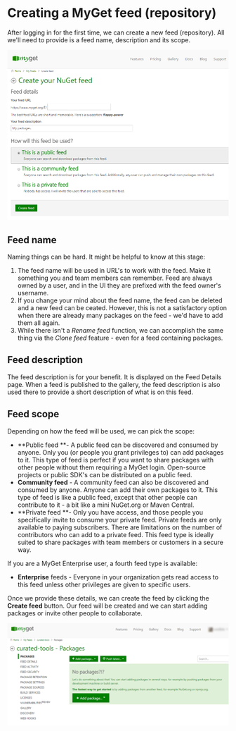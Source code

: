 # Creating a MyGet feed \(repository\)

After logging in for the first time, we can create a new feed \(repository\). All we'll need to provide is a feed name, description and its scope.

![Create a MyGet feed](assets/create-myget-feed.png)

## Feed name

Naming things can be hard. It might be helpful to know at this stage:

1. The feed name will be used in URL's to work with the feed. Make it something you and team members can remember. Feed are always owned by a user, and in the UI they are prefixed with the feed owner's username.
2. If you change your mind about the feed name, the feed can be deleted and a new feed can be ceated. However, this is not a satisfactory option when there are already many packages on the feed - we'd have to add them all again.
3. While there isn't a _Rename feed_ function, we can accomplish the same thing via the _Clone feed_ feature - even for a feed containing packages.

## Feed description

The feed description is for your benefit. It is displayed on the Feed Details page. When a feed is published to the gallery, the feed description is also used there to provide a short description of what is on this feed.

## Feed scope

Depending on how the feed will be used, we can pick the scope:

* **Public feed **- A public feed can be discovered and consumed by anyone. Only you \(or people you grant privileges to\) can add packages to it. This type of feed is perfect if you want to share packages with other people without them requiring a MyGet login. Open-source projects or public SDK's can be distributed on a public feed.
* **Community feed** - A community feed can also be discovered and consumed by anyone. Anyone can add their own packages to it. This type of feed is like a public feed, except that other people can contribute to it - a bit like a mini NuGet.org or Maven Central.
* **Private feed **- Only you have access, and those people you specifically invite to consume your private feed. Private feeds are only available to paying subscribers. There are limitations on the number of contributors who can add to a private feed. This feed type is ideally suited to share packages with team members or customers in a secure way.

If you are a MyGet Enterprise user, a fourth feed type is available:

* **Enterprise** feeds - Everyone in your organization gets read access to this feed unless other privileges are given to specific users.

Once we provide these details, we can create the feed by clicking the **Create feed** button. Our feed will be created and we can start adding packages or invite other people to collaborate.

![New feed was created](assets/new-feed-created.png)
